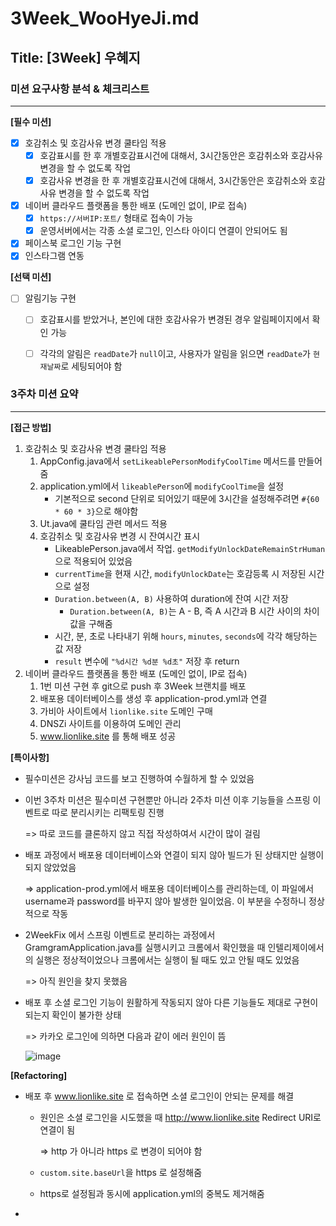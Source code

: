 # 3Week_WooHyeJi.md

## Title: [3Week] 우혜지

### 미션 요구사항 분석 & 체크리스트

---
**[필수 미션]**
- [x] 호감취소 및 호감사유 변경 쿨타임 적용
  - [x] 호감표시를 한 후 개별호감표시건에 대해서, 3시간동안은 호감취소와 호감사유 변경을 할 수 없도록 작업
  - [x] 호감사유 변경을 한 후 개별호감표시건에 대해서, 3시간동안은 호감취소와 호감사유 변경을 할 수 없도록 작업
- [x] 네이버 클라우드 플랫폼을 통한 배포 (도메인 없이, IP로 접속)
  - [x] `https://서버IP:포트/` 형태로 접속이 가능
  - [x] 운영서버에서는 각종 소셜 로그인, 인스타 아이디 연결이 안되어도 됨
- [x] 페이스북 로그인 기능 구현
- [x] 인스타그램 연동

**[선택 미션]**
- [ ] 알림기능 구현
  - [ ] 호감표시를 받았거나, 본인에 대한 호감사유가 변경된 경우 알림페이지에서 확인 가능
  - [ ] 각각의 알림은 `readDate`가 `null`이고, 사용자가 알림을 읽으면 `readDate`가 `현재날짜`로 세팅되어야 함



### 3주차 미션 요약

---

**[접근 방법]**
1. 호감취소 및 호감사유 변경 쿨타임 적용
    1) AppConfig.java에서 `setLikeablePersonModifyCoolTime` 메서드를 만들어줌
   2) application.yml에서 `likeablePerson`에 `modifyCoolTime`을 설정
      - 기본적으로 second 단위로 되어있기 때문에 3시간을 설정해주려면 `#{60 * 60 * 3}`으로 해야함
   3) Ut.java에 쿨타임 관련 메서드 적용
   4) 호감취소 및 호감사유 변경 시 잔여시간 표시
      - LikeablePerson.java에서 작업. `getModifyUnlockDateRemainStrHuman`으로 적용되어 있었음
      - `currentTime`을 현재 시간, `modifyUnlockDate`는 호감등록 시 저장된 시간으로 설정
      - `Duration.between(A, B)` 사용하여 duration에 잔여 시간 저장
        - `Duration.between(A, B)`는 A - B, 즉 A 시간과 B 시간 사이의 차이값을 구해줌
      - 시간, 분, 초로 나타내기 위해 `hours`, `minutes`, `seconds`에 각각 해당하는 값 저장
      - `result` 변수에 `"%d시간 %d분 %d초"` 저장 후 return
2. 네이버 클라우드 플랫폼을 통한 배포 (도메인 없이, IP로 접속)
   1) 1번 미션 구현 후 git으로 push 후 3Week 브랜치를 배포
   2) 배포용 데이터베이스를 생성 후 application-prod.yml과 연결
   3) 가비아 사이트에서 `lionlike.site` 도메인 구매
   4) DNSZi 사이트를 이용하여 도메인 관리
   5) www.lionlike.site 를 통해 배포 성공


**[특이사항]**
- 필수미션은 강사님 코드를 보고 진행하여 수월하게 할 수 있었음
- 이번 3주차 미션은 필수미션 구현뿐만 아니라 2주차 미션 이후 기능들을 스프링 이벤트로 따로 분리시키는 리팩토링 진행 
  
  => 따로 코드를 클론하지 않고 직접 작성하여서 시간이 많이 걸림
- 배포 과정에서 배포용 데이터베이스와 연결이 되지 않아 빌드가 된 상태지만 실행이 되지 않았었음
  
  => application-prod.yml에서 배포용 데이터베이스를 관리하는데, 이 파일에서 username과 password를 바꾸지 않아 발생한 일이었음. 이 부분을 수정하니 정상적으로 작동
- 2WeekFix 에서 스프링 이벤트로 분리하는 과정에서 GramgramApplication.java를 실행시키고 크롬에서 확인했을 때 인텔리제이에서의 실행은 정상적이었으나 크롬에서는 실행이 될 때도 있고 안될 때도 있었음 

  => 아직 원인을 찾지 못했음
- 배포 후 소셜 로그인 기능이 원활하게 작동되지 않아 다른 기능들도 제대로 구현이 되는지 확인이 불가한 상태

  => 카카오 로그인에 의하면 다음과 같이 에러 원인이 뜸

    ![image](https://user-images.githubusercontent.com/118504257/236112785-03fa2865-71e8-4e11-9c9d-018f24d3e094.png)

**[Refactoring]**
- 배포 후 www.lionlike.site 로 접속하면 소셜 로그인이 안되는 문제를 해결
  - 원인은 소셜 로그인을 시도했을 때 http://www.lionlike.site Redirect URI로 연결이 됨

    => http 가 아니라 https 로 변경이 되어야 함
  - `custom.site.baseUrl`을 https 로 설정해줌
  - https로 설정됨과 동시에 application.yml의 중복도 제거해줌
- 